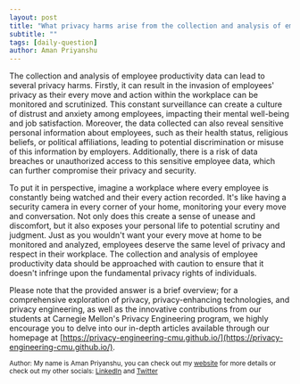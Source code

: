 ```yaml
---
layout: post
title: "What privacy harms arise from the collection and analysis of employee productivity data?"
subtitle: ""
tags: [daily-question]
author: Aman Priyanshu
---
```


The collection and analysis of employee productivity data can lead to several privacy harms. Firstly, it can result in the invasion of employees' privacy as their every move and action within the workplace can be monitored and scrutinized. This constant surveillance can create a culture of distrust and anxiety among employees, impacting their mental well-being and job satisfaction. Moreover, the data collected can also reveal sensitive personal information about employees, such as their health status, religious beliefs, or political affiliations, leading to potential discrimination or misuse of this information by employers. Additionally, there is a risk of data breaches or unauthorized access to this sensitive employee data, which can further compromise their privacy and security.

To put it in perspective, imagine a workplace where every employee is constantly being watched and their every action recorded. It's like having a security camera in every corner of your home, monitoring your every move and conversation. Not only does this create a sense of unease and discomfort, but it also exposes your personal life to potential scrutiny and judgment. Just as you wouldn't want your every move at home to be monitored and analyzed, employees deserve the same level of privacy and respect in their workplace. The collection and analysis of employee productivity data should be approached with caution to ensure that it doesn't infringe upon the fundamental privacy rights of individuals.

Please note that the provided answer is a brief overview; for a comprehensive exploration of privacy, privacy-enhancing technologies, and privacy engineering, as well as the innovative contributions from our students at Carnegie Mellon's Privacy Engineering program, we highly encourage you to delve into our in-depth articles available through our homepage at [https://privacy-engineering-cmu.github.io/](https://privacy-engineering-cmu.github.io/).

<small>Author: My name is Aman Priyanshu, you can check out my [website](https://amanpriyanshu.github.io/) for more details or check out my other socials: [LinkedIn](https://www.linkedin.com/in/aman-priyanshu/) and [Twitter](https://twitter.com/AmanPriyanshu6)</small>
